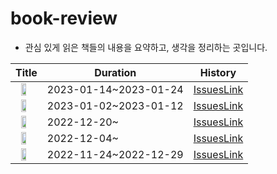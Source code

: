 # book-review
- 관심 있게 읽은 책들의 내용을 요약하고, 생각을 정리하는 곳입니다.

Title|Duration|History|
|-----|--------|-------|
|<img src="https://image.aladin.co.kr/product/29234/92/cover500/k682837293_1.jpg" style="width:50%; display:block; margin: 0px auto;" >|2023-01-14~2023-01-24  |[IssuesLink](https://github.com/wisdom08/book-review/issues?q=is%3Aissue+is%3Aclosed+milestone%3A%22쏙쏙+들어오는+함수형+코딩%22)|
|<img src="https://image.aladin.co.kr/product/29722/75/cover500/8931466927_1.jpg" style="width:50%; display:block; margin: 0px auto;" >|2023-01-02~2023-01-12  |[IssuesLink](https://github.com/wisdom08/book-review/issues?q=is%3Aissue+is%3Aclosed+milestone%3A%22그림으로+배우는+데이터베이스%22)|
|<img src="https://image.aladin.co.kr/product/9041/48/cover500/8931454724_1.jpg" style="width:50%; display:block; margin: 0px auto;" >|2022-12-20~  |[IssuesLink](https://github.com/wisdom08/book-review/issues?q=is%3Aopen+is%3Aissue+milestone%3A%22하루+3분+네트워크+교실%22)|
|<img src="https://image.aladin.co.kr/product/24323/38/cover500/8931556748_1.jpg" style="width:50%; display:block; margin: 0px auto;" >|2022-12-04~  |[IssuesLink](https://github.com/wisdom08/book-review/issues?q=is%3Aopen+is%3Aissue+milestone%3A%22성공과+실패를+결정하는+1%25의+네트워크+원리%22)|
|<img src="https://image.aladin.co.kr/product/29142/6/cover500/k262837077_1.jpg" style="width:50%; display:block; margin: 0px auto;" >|2022-11-24~2022-12-29  |[IssuesLink](https://github.com/wisdom08/book-review/issues?q=is%3Aissue+milestone%3A%22도메인+주도+개발+시작하기%22+is%3Aclosed)|
